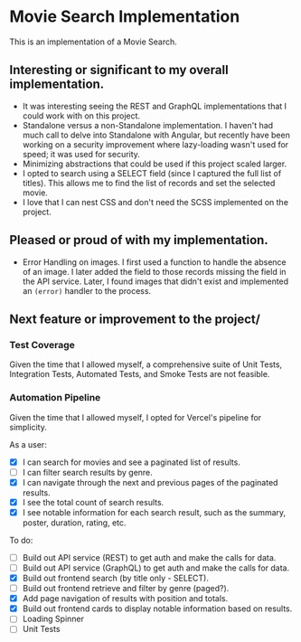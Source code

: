 # Movie Search Implementation

This is an implementation of a Movie Search.

## Interesting or significant to my overall implementation.

* It was interesting seeing the REST and GraphQL implementations that I could work with on this project.
* Standalone versus a non-Standalone implementation. I haven't had much call to delve into Standalone with Angular, but recently have been working on a security improvement where lazy-loading wasn't used for speed; it was used for security.
* Minimizing abstractions that could be used if this project scaled larger.
* I opted to search using a SELECT field (since I captured the full list of titles). This allows me to find the list of records and set the selected movie.
* I love that I can nest CSS and don't need the SCSS implemented on the project.

## Pleased or proud of with my implementation.

* Error Handling on images. I first used a function to handle the absence of an image. I later added the field to those records missing the field in the API service. Later, I found images that didn't exist and implemented an `(error)` handler to the process.

## Next feature or improvement to the project/

### Test Coverage

Given the time that I allowed myself, a comprehensive suite of Unit Tests, Integration Tests, Automated Tests, and Smoke Tests are not feasible.

### Automation Pipeline

Given the time that I allowed myself, I opted for Vercel's pipeline for simplicity.

As a user:

- [x] I can search for movies and see a paginated list of results.
- [ ] I can filter search results by genre.
- [x] I can navigate through the next and previous pages of the paginated results.
- [x] I see the total count of search results.
- [x] I see notable information for each search result, such as the summary, poster, duration, rating, etc.

To do:

- [ ] Build out API service (REST) to get auth and make the calls for data.
- [ ] Build out API service (GraphQL) to get auth and make the calls for data.
- [x] Build out frontend search (by title only - SELECT).
- [ ] Build out frontend retrieve and filter by genre (paged?).
- [x] Add page navigation of results with position and totals.
- [x] Build out frontend cards to display notable information based on results.
- [ ] Loading Spinner
- [ ] Unit Tests
